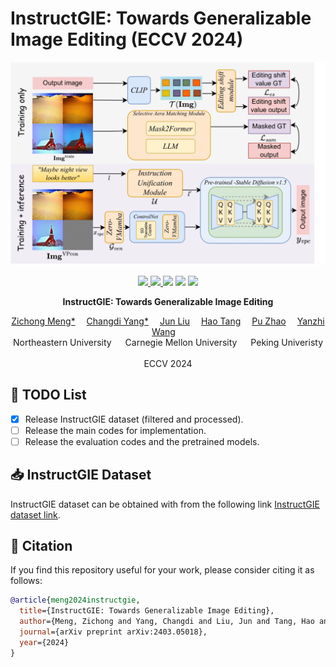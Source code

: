 
# InstructGIE: Towards Generalizable Image Editing (ECCV 2024)
![](./assets/InstructGIE.png)

<p align="center">
  <a href='https://arxiv.org/abs/2403.05018'>
    <img src='https://img.shields.io/badge/Arxiv-2312.06553-A42C25?style=flat&logo=arXiv&logoColor=A42C25'>
  </a>
  <a href='https://arxiv.org/pdf/2403.05018.pdf'>
    <img src='https://img.shields.io/badge/Paper-PDF-yellow?style=flat&logo=arXiv&logoColor=yellow'>
  </a>
  <a href='https://cr8br0ze.github.io/InstructGIE/'>
  <img src='https://img.shields.io/badge/Project-Page-orange?style=flat&logo=Google%20chrome&logoColor=orange'></a>
  <a href='https://github.com/cr8br0ze/InstructGIE-code'>
    <img src='https://img.shields.io/badge/GitHub-Code-black?style=flat&logo=github&logoColor=white'></a>
  <a href="" target='_blank'>
    <img src="https://visitor-badge.laobi.icu/badge?page_id=cr8br0ze.InstructGIE-code&left_color=gray&right_color=blue">
  </a>
</p>


<p align="center">
<strong>InstructGIE: Towards Generalizable Image Editing</strong></h1>
   <p align="center">
    <a href='https://cr8br0ze.github.io' target='_blank'>Zichong Meng*</a>&emsp;
    <a href='https://scholar.google.com/citations?user=aZvLu6wAAAAJ' target='_blank'>Changdi Yang*</a>&emsp;
    <a href='https://scholar.google.com/citations?user=RaQLRNgAAAAJ' target='_blank'>Jun Liu</a>&emsp;
    <a href='https://ha0tang.github.io/' target='_blank'>Hao Tang</a>&emsp;
    <a href='https://puzhao.info/' target='_blank'>Pu Zhao</a>&emsp;
    <a href='https://web.northeastern.edu/yanzhiwang/' target='_blank'>Yanzhi Wang</a>&emsp;
    <br>
    Northeastern University &emsp; Carnegie Mellon University &emsp; Peking Univeristy &emsp;
    <br>
    ECCV 2024
  </p>
</p>


## 📜 TODO List
- [x] Release InstructGIE dataset (filtered and processed).
- [ ] Release the main codes for implementation.
- [ ] Release the evaluation codes and the pretrained models.

## 📥 InstructGIE Dataset

InstructGIE dataset can be obtained with from the following link [InstructGIE dataset link](https://drive.google.com/file/d/1GZ3fmQV0a9aoKIRP6REpJ6EGI9W24vVm/view?usp=sharing).


## 🤝 Citation
If you find this repository useful for your work, please consider citing it as follows:
```bibtex
@article{meng2024instructgie,
  title={InstructGIE: Towards Generalizable Image Editing},
  author={Meng, Zichong and Yang, Changdi and Liu, Jun and Tang, Hao and Zhao, Pu and Wang, Yanzhi},
  journal={arXiv preprint arXiv:2403.05018},
  year={2024}
}
```
